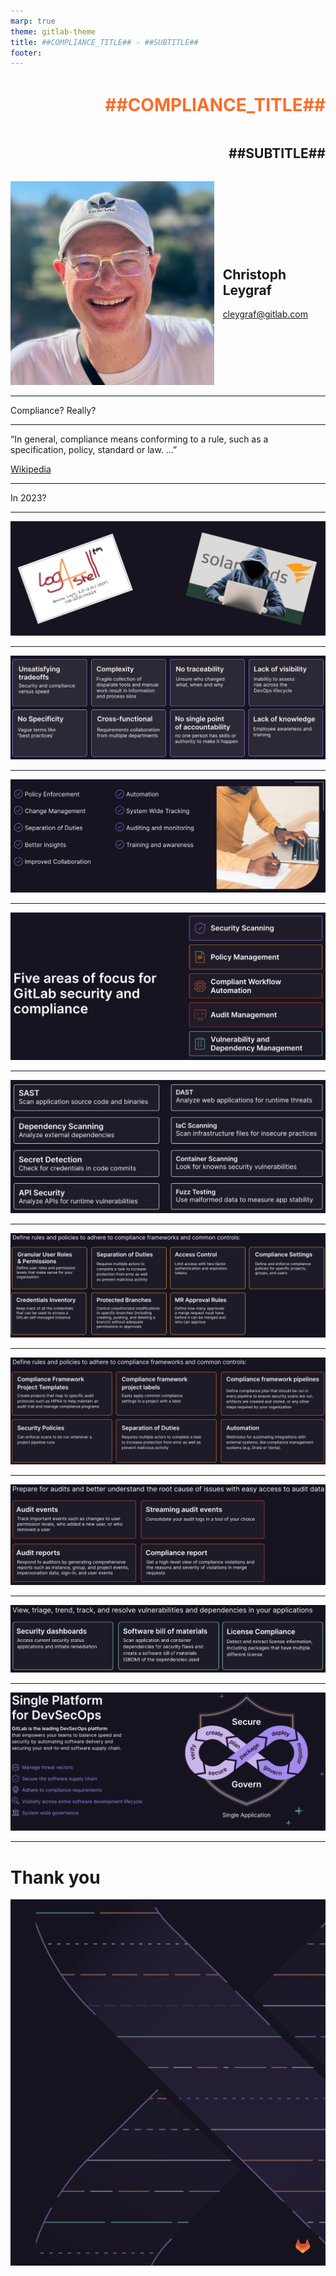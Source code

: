 ```yaml
---
marp: true
theme: gitlab-theme
title: ##COMPLIANCE_TITLE## - ##SUBTITLE##
footer: 
---
```


<div style="display:flex; flex-direction:column;">
    <h1 style="margin-top:1em;text-align:right;color:#fc6d27">
      ##COMPLIANCE_TITLE##
    </h1>
    <h2 style="margin-bottom:1.5em;text-align:right;">
      ##SUBTITLE##
    </h2>
    <div style="display:flex; flex-direction:row;">
        <div style="display:flex; flex-direction:row">
            <div>
                <img class="avatar" src="./assets/avatar-chris.jpeg">
            </div>
            <div style="display:flex; flex-direction:column; justify-content:center; margin-left:1em">
                <h2>
                    Christoph Leygraf
                </h2>
                <a href= "mailto:cleygraf@gitlab.com">cleygraf@gitlab.com</a>
            </div>
        </div>
        <div style="display:flex; flex-direction:row; margin-left:2em">
        </div>
    </div>
</div>

<!-- footer: "" -->
---

<div class="white-center"><p>Compliance? Really?</p></div>

---
<!-- header: "Compliance?" -->

“In general, compliance means conforming to a rule, such as a specification, policy, standard or law. …”

[Wikipedia](https://en.wikipedia.org/wiki/Regulatory_compliance)

<!-- footer: ![w:36 h:36](./assets/gitlab-logo.svg) -->
---
<!-- header: "Really?" -->

<div class="white-center"><p>In 2023?</p></div>

<!-- footer: ![w:36 h:36](./assets/gitlab-logo.svg) -->
---
<!-- header:  "Really?" -->

![bg w:80% vertical](./assets/compliance/hacks.png)

<!-- footer: ![w:36 h:36](./assets/gitlab-logo.svg) -->
---
<!-- header:  "Why is compliance so hard to achieve" -->

![bg w:80% vertical](./assets/compliance/challenges.png)

<!-- footer: ![w:36 h:36](./assets/gitlab-logo.svg) -->
---
<!-- header:  "A platform approach can cut through the complexity" -->

![bg w:80% vertical](./assets/compliance/platform.png)

<!-- footer: ![w:36 h:36](./assets/gitlab-logo.svg) -->
---
<!-- header:  "" -->

![bg w:80% vertical](./assets/compliance/fiveareas.png)

<!-- footer: ![w:36 h:36](./assets/gitlab-logo.svg) -->
---
<!-- header:  "Security Scanning" -->

![bg w:80% vertical](./assets/compliance/securityscan.png)

<!-- footer: ![w:36 h:36](./assets/gitlab-logo.svg) -->
---
<!-- header:  "Policy Management" -->

![bg w:80% vertical](./assets/compliance/policymgmt.png)

<!-- footer: ![w:36 h:36](./assets/gitlab-logo.svg) -->
---
<!-- header:  "Workflow Automation" -->

![bg w:80% vertical](./assets/compliance/automation.png)

<!-- footer: ![w:36 h:36](./assets/gitlab-logo.svg) -->
---
<!-- header:  "Audit Management" -->

![bg w:80% vertical](./assets/compliance/auditmgmt.png)

<!-- footer: ![w:36 h:36](./assets/gitlab-logo.svg) -->
---
<!-- header:  "Vulnerability and Dependency Management" -->

![bg w:80% vertical](./assets/compliance/vulnerabilitymgmt.png)

<!-- footer: ![w:36 h:36](./assets/gitlab-logo.svg) -->
---
<!-- header:  "" -->

![bg w:80% vertical](./assets/compliance/singleplatform.png)

<!-- footer: "" -->
---
<!-- header:  "" -->
<style scoped>
section {
  line-height: 1.5em;
}
</style>

# Thank you

![bg right w:100%](./assets/thankyou.png)
<!-- footer: "" -->
